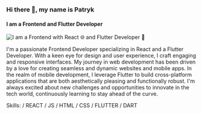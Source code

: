 ### Hi there 👋, my name is Patryk
#### I am a Frontend and Flutter Developer
![I am a Frontend with React 🌐 and Flutter Developer 📲](https://miro.medium.com/v2/resize:fit:1400/1*R-twmFW5KUTgZsOGlcYoWQ.png)

I'm a passionate Frontend Developer specializing in React and a  Flutter Developer. With a keen eye for design and user experience, I craft engaging and responsive interfaces. My journey in web development has been driven by a love for creating seamless and dynamic websites and mobile apps. In the realm of mobile development, I leverage Flutter to build cross-platform applications that are both aesthetically pleasing and functionally robust. I'm always excited about new challenges and opportunities to innovate in the tech world, continuously learning to stay ahead of the curve.

Skills:  / REACT / JS / HTML / CSS / FLUTTER / DART


<!--
**patrykbarszczewskii/patrykbarszczewskii** is a ✨ _special_ ✨ repository because its `README.md` (this file) appears on your GitHub profile.

Here are some ideas to get you started:

- 🔭 I’m currently working on ...
- 🌱 I’m currently learning ...
- 👯 I’m looking to collaborate on ...
- 🤔 I’m looking for help with ...
- 💬 Ask me about ...
- 📫 How to reach me: ...
- 😄 Pronouns: ...
- ⚡ Fun fact: ...
-->
